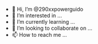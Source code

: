 - 👋 Hi, I’m @290xxpowerguido
- 👀 I’m interested in ...
- 🌱 I’m currently learning ...
- 💞️ I’m looking to collaborate on ...
- 📫 How to reach me ...

<!---
290xxpowerguido/290xxpowerguido is a ✨ special ✨ repository because its `README.md` (this file) appears on your GitHub profile.
You can click the Preview link to take a look at your changes.
--->
